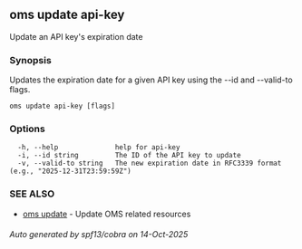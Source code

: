 ## oms update api-key

Update an API key's expiration date

### Synopsis

Updates the expiration date for a given API key using the --id and --valid-to flags.

```
oms update api-key [flags]
```

### Options

```
  -h, --help              help for api-key
  -i, --id string         The ID of the API key to update
  -v, --valid-to string   The new expiration date in RFC3339 format (e.g., "2025-12-31T23:59:59Z")
```

### SEE ALSO

* [oms update](oms_update.md)	 - Update OMS related resources

###### Auto generated by spf13/cobra on 14-Oct-2025
